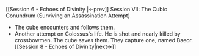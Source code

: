 [[Session 6 - Echoes of Divinity |<-prev]]
Session VII: The Cubic Conundrum (Surviving an Assassination Attempt)
- The cube encounters and follows them.
- Another attempt on Colossus's life. He is shot and nearly killed by crossbowmen. The cube saves them. They capture one, named Baeor.
[[Session 8 - Echoes of Divinity|next->]]